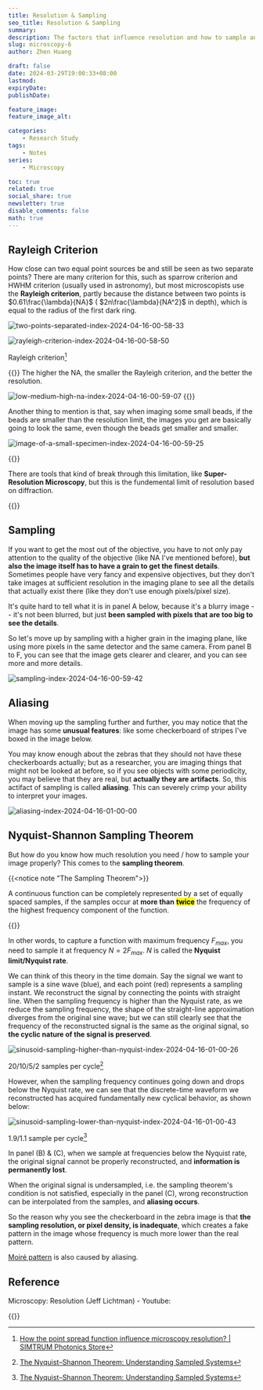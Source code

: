```yaml
---
title: Resolution & Sampling
seo_title: Resolution & Sampling
summary: 
description: The factors that influence resolution and how to sample an image properly.
slug: microscopy-6
author: Zhen Huang

draft: false
date: 2024-03-29T19:00:33+08:00
lastmod: 
expiryDate: 
publishDate: 

feature_image: 
feature_image_alt: 

categories:
    - Research Study
tags:
    - Notes
series:
    - Microscopy

toc: true
related: true
social_share: true
newsletter: true
disable_comments: false
math: true
---
```


## Rayleigh Criterion

How close can two equal point sources be and still be seen as two separate points? There are many criterion for this, such as sparrow criterion and HWHM criterion (usually used in astronomy), but most microscopists use the **Rayleigh criterion**, partly because the distance between two points is $0.61\frac{\lambda}{NA}$ ( $2n\frac{\lambda}{NA^2}$ in depth), which is equal to the radius of the first dark ring.

![two-points-separated-index-2024-04-16-00-58-33](https://lfs.zhenhuang.site/images/two-points-separated-index-2024-04-16-00-58-33.png#small)

![rayleigh-criterion-index-2024-04-16-00-58-50](https://lfs.zhenhuang.site/images/rayleigh-criterion-index-2024-04-16-00-58-50.png#small)

<span class="caption">Rayleigh criterion[^1]</span>

{{<notice note>}}
The higher the NA, the smaller the Rayleigh criterion, and the better the resolution.

![low-medium-high-na-index-2024-04-16-00-59-07](https://lfs.zhenhuang.site/images/low-medium-high-na-index-2024-04-16-00-59-07.png#small)
{{</notice>}}

Another thing to mention is that, say when imaging some small beads, if the beads are smaller than the resolution limit, the images you get are basically going to look the same, even though the beads get smaller and smaller.

![image-of-a-small-specimen-index-2024-04-16-00-59-25](https://lfs.zhenhuang.site/images/image-of-a-small-specimen-index-2024-04-16-00-59-25.png#small)

{{<notice warning>}}

There are tools that kind of break through this limitation, like **Super-Resolution Microscopy**, but this is the fundemental limit of resolution based on diffraction.

{{</notice>}}

## Sampling

If you want to get the most out of the objective, you have to not only pay attention to the quality of the objective (like NA I've mentioned before), **but also the image itself has to have a grain to get the finest details**. Sometimes people have very fancy and expensive objectives, but they don't take images at sufficient resolution in the imaging plane to see all the details that actually exist there (like they don't use enough pixels/pixel size).

It's quite hard to tell what it is in panel A below, because it's a blurry image -- it's not been blurred, but just **been sampled with pixels that are too big to see the details**.

So let's move up by sampling with a higher grain in the imaging plane, like using more pixels in the same detector and the same camera. From panel B to F, you can see that the image gets clearer and clearer, and you can see more and more details.

![sampling-index-2024-04-16-00-59-42](https://lfs.zhenhuang.site/images/sampling-index-2024-04-16-00-59-42.png#small)

## Aliasing

When moving up the sampling further and further, you may notice that the image has some **unusual features**: like some checkerboard of stripes I've boxed in the image below.

You may know enough about the zebras that they should not have these checkerboards actually; but as a researcher, you are imaging things that might not be looked at before, so if you see objects with some periodicity, you may believe that they are real, but **actually they are artifacts**. So, this actifact of sampling is called **aliasing**. This can severely crimp your ability to interpret your images.

![aliasing-index-2024-04-16-01-00-00](https://lfs.zhenhuang.site/images/aliasing-index-2024-04-16-01-00-00.png#small)

## Nyquist-Shannon Sampling Theorem

But how do you know how much resolution you need / how to sample your image properly? This comes to the **sampling theorem**.

{{<notice note "The Sampling Theorem">}}

A continuous function can be completely represented by a set of equally spaced samples, if the samples occur at **more than** <mark>**twice**</mark> the frequency of the highest frequency component of the function.

{{</notice>}}

In other words, to capture a function with maximum frequency $F_{max}$, you need to sample it at frequency $N=2F_{max}$. $N$ is called the **Nyquist limit/Nyquist rate**.

We can think of this theory in the time domain. Say the signal we want to sample is a sine wave (blue), and each point (red) represents a sampling instant. We reconstruct the signal by connecting the points with straight line. When the sampling frequency is higher than the Nyquist rate, as we reduce the sampling frequency, the shape of the straight-line approximation diverges from the original sine wave; but we can still clearly see that the frequency of the reconstructed signal is the same as the original signal, so **the cyclic nature of the signal is preserved**.

![sinusoid-sampling-higher-than-nyquist-index-2024-04-16-01-00-26](https://lfs.zhenhuang.site/images/sinusoid-sampling-higher-than-nyquist-index-2024-04-16-01-00-26.png#small)

<span class="caption">20/10/5/2 samples per cycle[^2]</span>

However, when the sampling frequency continues going down and drops below the Nyquist rate, we can see that the discrete-time waveform we reconstructed has acquired fundamentally new cyclical behavior, as shown below:

![sinusoid-sampling-lower-than-nyquist-index-2024-04-16-01-00-43](https://lfs.zhenhuang.site/images/sinusoid-sampling-lower-than-nyquist-index-2024-04-16-01-00-43.png#small)

<span class="caption">1.9/1.1 sample per cycle[^2]</span>

In panel (B) & (C), when we sample at frequencies below the Nyquist rate, the original signal cannot be properly reconstructed, and **information is permanently lost**.

When the original signal is undersampled, i.e. the sampling theorem's condition is not satisfied, especially in the panel (C), wrong reconstruction can be interpolated from the samples, and **aliasing occurs**. 

So the reason why you see the checkerboard in the zebra image is that **the sampling resolution, or pixel density, is inadequate**, which creates a fake pattern in the image whose frequency is much more lower than the real pattern.

[Moiré pattern](https://en.wikipedia.org/wiki/Moir%C3%A9_pattern) is also caused by aliasing.

## Reference

Microscopy: Resolution (Jeff Lichtman) - Youtube:

{{<youtube n2asdncMYMo>}}

[^1]: [How the point spread function influence microscopy resolution? | SIMTRUM Photonics Store](https://www.simtrum.com/WebShop/ResourceInfo.aspx?id=4444)
[^2]: [The Nyquist–Shannon Theorem: Understanding Sampled Systems](https://www.allaboutcircuits.com/technical-articles/nyquist-shannon-theorem-understanding-sampled-systems/)

